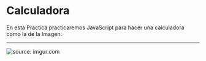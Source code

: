 # Calculadora
En esta Practica practicaremos JavaScript para hacer una calculadora como la de la Imagen:

***
<img src="https://i.imgur.com/I6DMvjH.png" title="source: imgur.com" />
